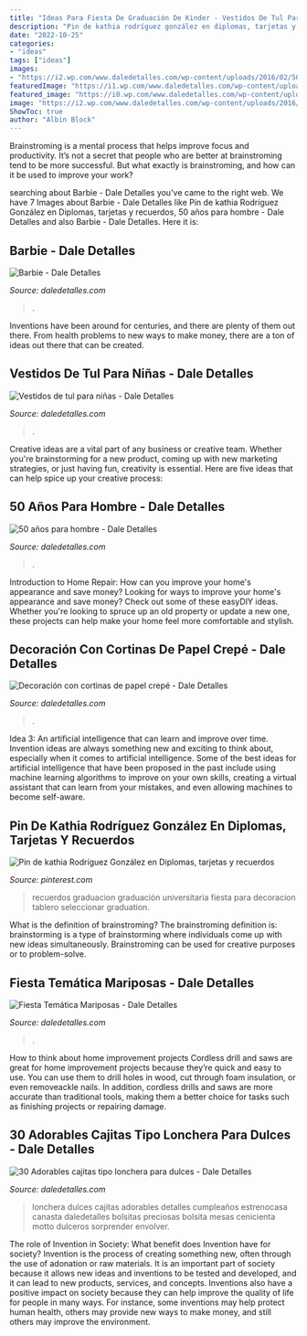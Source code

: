 ```yaml
---
title: "Ideas Para Fiesta De Graduación De Kinder - Vestidos De Tul Para Niñas"
description: "Pin de kathia rodríguez gonzález en diplomas, tarjetas y recuerdos"
date: "2022-10-25"
categories:
- "ideas"
tags: ["ideas"]
images:
- "https://i2.wp.com/www.daledetalles.com/wp-content/uploads/2016/02/5027.jpg?resize=564%2C752"
featuredImage: "https://i1.wp.com/www.daledetalles.com/wp-content/uploads/2016/07/fiesta-barbie32.jpg"
featured_image: "https://i0.wp.com/www.daledetalles.com/wp-content/uploads/2016/07/vestidos-de-tul-para-eventos15.jpg"
image: "https://i2.wp.com/www.daledetalles.com/wp-content/uploads/2016/02/5027.jpg?resize=564%2C752"
ShowToc: true
author: "Albin Block"
---
```



Brainstroming is a mental process that helps improve focus and productivity. It’s not a secret that people who are better at brainstroming tend to be more successful. But what exactly is brainstroming, and how can it be used to improve your work?

	

		
searching about Barbie - Dale Detalles you've came to the right web. We have 7 Images about Barbie - Dale Detalles like Pin de kathia Rodríguez González en Diplomas, tarjetas y recuerdos, 50 años para hombre - Dale Detalles and also Barbie - Dale Detalles. Here it is:
		
    
## Barbie - Dale Detalles

<img loading=lazy src="https://i1.wp.com/www.daledetalles.com/wp-content/uploads/2016/07/fiesta-barbie32.jpg" onerror="this.onerror=null;this.src='https://tse4.mm.bing.net/th?id=OIP.tktIp8B3dbYWYise9lHrIwHaJ4&amp;pid=15.1';" alt="Barbie - Dale Detalles">

_Source: daledetalles.com_

>. 

	

Inventions have been around for centuries, and there are plenty of them out there. From health problems to new ways to make money, there are a ton of ideas out there that can be created.

    
## Vestidos De Tul Para Niñas - Dale Detalles

<img loading=lazy src="https://i0.wp.com/www.daledetalles.com/wp-content/uploads/2016/07/vestidos-de-tul-para-eventos15.jpg" onerror="this.onerror=null;this.src='https://tse1.mm.bing.net/th?id=OIP.WM460u-t5gug4_3CghRi7AHaLH&amp;pid=15.1';" alt="Vestidos de tul para niñas - Dale Detalles">

_Source: daledetalles.com_

>. 

	

Creative ideas are a vital part of any business or creative team. Whether you're brainstorming for a new product, coming up with new marketing strategies, or just having fun, creativity is essential. Here are five ideas that can help spice up your creative process:

    
## 50 Años Para Hombre - Dale Detalles

<img loading=lazy src="https://i2.wp.com/www.daledetalles.com/wp-content/uploads/2016/02/5027.jpg?resize=564%2C752" onerror="this.onerror=null;this.src='https://tse2.mm.bing.net/th?id=OIP.V2juDWyc-yUdrOAR7gJu0AHaJ4&amp;pid=15.1';" alt="50 años para hombre - Dale Detalles">

_Source: daledetalles.com_

>. 

	

Introduction to Home Repair: How can you improve your home's appearance and save money?
Looking for ways to improve your home's appearance and save money? Check out some of these easyDIY ideas. Whether you're looking to spruce up an old property or update a new one, these projects can help make your home feel more comfortable and stylish.

    
## Decoración Con Cortinas De Papel Crepé - Dale Detalles

<img loading=lazy src="https://i0.wp.com/www.daledetalles.com/wp-content/uploads/2016/08/decoracion-con-papel-creppe11.jpg" onerror="this.onerror=null;this.src='https://tse2.mm.bing.net/th?id=OIP.73AYR7cC5FNpTyb599bt2AHaJ5&amp;pid=15.1';" alt="Decoración con cortinas de papel crepé - Dale Detalles">

_Source: daledetalles.com_

>. 

	

Idea 3: An artificial intelligence that can learn and improve over time.
Invention ideas are always something new and exciting to think about, especially when it comes to artificial intelligence. Some of the best ideas for artificial intelligence that have been proposed in the past include using machine learning algorithms to improve on your own skills, creating a virtual assistant that can learn from your mistakes, and even allowing machines to become self-aware.

    
## Pin De Kathia Rodríguez González En Diplomas, Tarjetas Y Recuerdos

<img loading=lazy src="https://i.pinimg.com/736x/87/5b/ac/875bac40154fd7e0018ff3662cfa6a25.jpg" onerror="this.onerror=null;this.src='https://tse1.mm.bing.net/th?id=OIP.qQ-eSmipzM3MUR8KBnWj9AHaMW&amp;pid=15.1';" alt="Pin de kathia Rodríguez González en Diplomas, tarjetas y recuerdos">

_Source: pinterest.com_

>recuerdos graduacion graduación universitaria fiesta para decoracion tablero seleccionar graduation. 

	

What is the definition of brainstroming?
The brainstroming definition is:
brainstorming is a type of brainstorming where individuals come up with new ideas simultaneously. Brainstroming can be used for creative purposes or to problem-solve.

    
## Fiesta Temática Mariposas - Dale Detalles

<img loading=lazy src="https://i2.wp.com/www.daledetalles.com/wp-content/uploads/2016/03/1-4.jpg?resize=427%2C640" onerror="this.onerror=null;this.src='https://tse1.mm.bing.net/th?id=OIP.VWUAJ10EGH-uJLt4eRcuSAAAAA&amp;pid=15.1';" alt="Fiesta Temática Mariposas - Dale Detalles">

_Source: daledetalles.com_

>. 

	

How to think about home improvement projects
Cordless drill and saws are great for home improvement projects because they’re quick and easy to use. You can use them to drill holes in wood, cut through foam insulation, or even removeackle nails. In addition, cordless drills and saws are more accurate than traditional tools, making them a better choice for tasks such as finishing projects or repairing damage.

    
## 30 Adorables Cajitas Tipo Lonchera Para Dulces - Dale Detalles

<img loading=lazy src="https://i1.wp.com/www.daledetalles.com/wp-content/uploads/2017/07/caja-tipo-lonchera-para-dulces5.jpg?resize=551%2C735" onerror="this.onerror=null;this.src='https://tse4.mm.bing.net/th?id=OIP.aVwlJO5sxxoax5PdEIprpgHaJ4&amp;pid=15.1';" alt="30 Adorables cajitas tipo lonchera para dulces - Dale Detalles">

_Source: daledetalles.com_

>lonchera dulces cajitas adorables detalles cumpleaños estrenocasa canasta daledetalles bolsitas preciosas bolsita mesas cenicienta motto dulceros sorprender envolver. 

	

The role of Invention in Society: What benefit does Invention have for society?
Invention is the process of creating something new, often through the use of adonation or raw materials. It is an important part of society because it allows new ideas and inventions to be tested and developed, and it can lead to new products, services, and concepts. Inventions also have a positive impact on society because they can help improve the quality of life for people in many ways. For instance, some inventions may help protect human health, others may provide new ways to make money, and still others may improve the environment.

